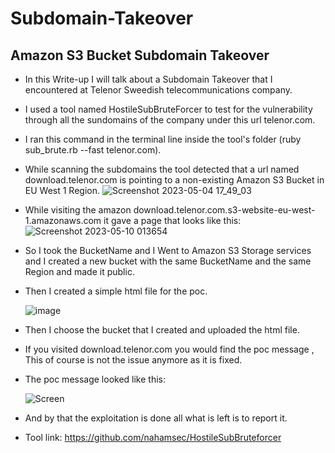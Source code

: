 # Subdomain-Takeover
## Amazon S3 Bucket Subdomain Takeover
* In this Write-up I will talk about a Subdomain Takeover that I encountered at Telenor Sweedish telecommunications company.
* I used a tool named HostileSubBruteForcer to test for the vulnerability through all the sundomains of the company under this url telenor.com.
* I ran this command in the terminal line inside the tool's folder (ruby sub_brute.rb --fast telenor.com).
* While scanning the subdomains the tool detected that a url named download.telenor.com is pointing to a non-existing Amazon S3 Bucket in EU West 1 Region.
 ![Screenshot 2023-05-04 17_49_03](https://github.com/AbdoFarid1/Subdomain-Takeover/assets/128148536/f98d47aa-4fb6-4c64-811f-9e2b93022001)
 
* While visiting the amazon download.telenor.com.s3-website-eu-west-1.amazonaws.com it gave a page that looks like this:
 ![Screenshot 2023-05-10 013654](https://github.com/AbdoFarid1/Subdomain-Takeover/assets/128148536/f4315575-5ec5-4446-9868-fdd7c9ed6d1c)
* So I took the BucketName and I Went to Amazon S3 Storage services and I created a new bucket with the same BucketName and the same Region and made it public.
* Then I created a simple html file for the poc.
 
   ![image](https://github.com/AbdoFarid1/Subdomain-Takeover/assets/128148536/13444480-7100-4c5b-8fa3-c3625a263b9d)
   
* Then I choose the bucket that I created and uploaded the html file.
* If you visited download.telenor.com you would find the poc message , This of course is not the issue anymore as it is fixed.
* The poc message looked like this:

  ![Screen](https://github.com/AbdoFarid1/Subdomain-Takeover/assets/128148536/b202feb2-0d46-4c6c-ae6e-f85a425dcd90)

* And by that the exploitation is done all what is left is to report it.
* Tool link: https://github.com/nahamsec/HostileSubBruteforcer


